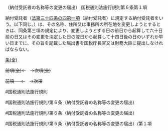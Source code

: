 （納付受託者の名称等の変更の届出）
国税通則法施行規則第６条第１項

納付受託者（[法第三十四条の四第一項](国税通則法＿＿＿＿＿第３４条の４第１項)（納付受託者）に規定する納付受託者をいう。以下同じ。）は、その名称、住所又は事務所の所在地を変更しようとするときは、同条第三項の規定により、変更しようとする日の前日から起算して六十日前の日又はその変更を決定した日の翌日から起算して十四日後の日のいずれか早い日までに、その旨を記載した届出書を国税庁長官又は財務大臣に提出しなければならない。

[条(全)](国税通則法施行規則＿第６条_.md)

~~前項(全)←~~　~~→次項(全)~~

~~前項 　 ←~~　~~→次項~~



#国税通則法施行規則

#国税通則法施行規則/第６条（納付受託者の名称等の変更の届出）

#国税通則法施行規則/第６条（納付受託者の名称等の変更の届出）

#国税通則法施行規則/第６条（納付受託者の名称等の変更の届出）/第１項

